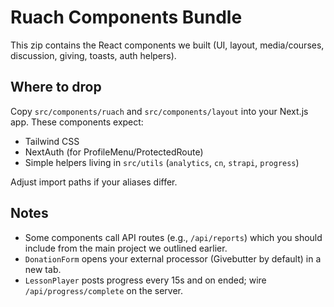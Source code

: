 # Ruach Components Bundle

This zip contains the React components we built (UI, layout, media/courses, discussion, giving, toasts, auth helpers).

## Where to drop

Copy `src/components/ruach` and `src/components/layout` into your Next.js app. These components expect:

- Tailwind CSS
- NextAuth (for ProfileMenu/ProtectedRoute)
- Simple helpers living in `src/utils` (`analytics`, `cn`, `strapi`, `progress`)

Adjust import paths if your aliases differ.

## Notes

- Some components call API routes (e.g., `/api/reports`) which you should include from the main project we outlined earlier.
- `DonationForm` opens your external processor (Givebutter by default) in a new tab.
- `LessonPlayer` posts progress every 15s and on ended; wire `/api/progress/complete` on the server.

